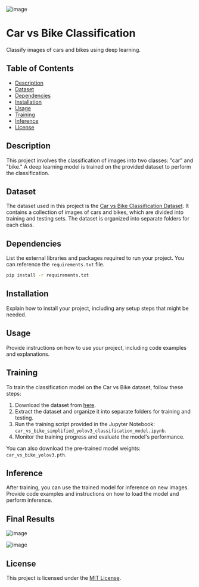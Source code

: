 ![image](https://github.com/FarzadMalik/cars-vs-bike-yolov3-classification-mdel/assets/107833662/ac16d2cb-f0c5-4af2-b52b-9f2bc66439f2)

# Car vs Bike Classification

Classify images of cars and bikes using deep learning.

## Table of Contents

- [Description](#description)
- [Dataset](#dataset)
- [Dependencies](#dependencies)
- [Installation](#installation)
- [Usage](#usage)
- [Training](#training)
- [Inference](#inference)
- [License](#license)

## Description

This project involves the classification of images into two classes: "car" and "bike." A deep learning model is trained on the provided dataset to perform the classification.

## Dataset

The dataset used in this project is the [Car vs Bike Classification Dataset](https://www.kaggle.com/datasets/utkarshsaxenadn/car-vs-bike-classification-dataset). It contains a collection of images of cars and bikes, which are divided into training and testing sets. The dataset is organized into separate folders for each class.

## Dependencies

List the external libraries and packages required to run your project. You can reference the `requirements.txt` file.

```bash
pip install -r requirements.txt
```

## Installation

Explain how to install your project, including any setup steps that might be needed.

## Usage

Provide instructions on how to use your project, including code examples and explanations.

## Training

To train the classification model on the Car vs Bike dataset, follow these steps:

1. Download the dataset from [here](https://www.kaggle.com/datasets/utkarshsaxenadn/car-vs-bike-classification-dataset).
2. Extract the dataset and organize it into separate folders for training and testing.
3. Run the training script provided in the Jupyter Notebook: `car_vs_bike_simplified_yolov3_classification_model.ipynb`.
4. Monitor the training progress and evaluate the model's performance.

You can also download the pre-trained model weights: `car_vs_bike_yolov3.pth`.

## Inference

After training, you can use the trained model for inference on new images. Provide code examples and instructions on how to load the model and perform inference.

## Final Results
![image](https://github.com/FarzadMalik/cars-vs-bike-yolov3-classification-mdel/assets/107833662/7e331290-2d1e-4fa9-9b7c-319a2f307425)

![image](https://github.com/FarzadMalik/cars-vs-bike-yolov3-classification-mdel/assets/107833662/8d9a0c77-1a10-4dbb-91a4-6598e2fb4a42)

## License

This project is licensed under the [MIT License](LICENSE).
